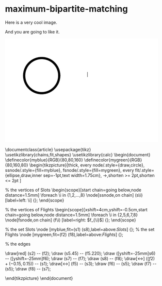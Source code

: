 # maximum-bipartite-matching

Here is a very cool image. 

And you are going to like it. 

![Alt text](resources/img1.png)

\documentclass{article}
\usepackage{tikz}
\usetikzlibrary{chains,fit,shapes}
\usetikzlibrary{calc}
\begin{document}
\definecolor{myblue}{RGB}{80,80,160}
\definecolor{mygreen}{RGB}{80,160,80}
\begin{tikzpicture}[thick,
  every node/.style={draw,circle},
  ssnode/.style={fill=myblue},
  fsnode/.style={fill=mygreen},
  every fit/.style={ellipse,draw,inner sep=-1pt,text width=1.75cm},
  ->,shorten >= 2pt,shorten <= 2pt
]

% the vertices of Slots
\begin{scope}[start chain=going below,node distance=1.5mm]
\foreach \i in {1,2,...,8}
  \node[ssnode,on chain] (s\i) [label=left: \i] {};
\end{scope}

% the vertices of Flights
\begin{scope}[xshift=4cm,yshift=-0.5cm,start chain=going below,node distance=1.5mm]
\foreach \i in {2,5,6,7,8}
  \node[fsnode,on chain] (f\i) [label=right: $f_{\i}$] {};
\end{scope}

% the set Slots
\node [myblue,fit=(s1) (s8),label=above:$Slots$] {};
% the set Flights
\node [mygreen,fit=(f2) (f8),label=above:$Flights$] {};

% the edges

\draw[red] (s2) -- (f2);
\draw (s5.45) -- (f5.220);
\draw ([yshift=-25mm]s6) -- ([yshift=-25mm]f6);
\draw (s7) -- (f7);
\draw (s8) -- (f8);
\draw[<->] ($(f2)+(-0.15,0.15)$) -- (s1);
\draw[<->] (f5) -- (s3);
\draw (f6) -- (s5);
\draw (f7) -- (s5);
\draw (f8) -- (s7);

\end{tikzpicture}
\end{document}